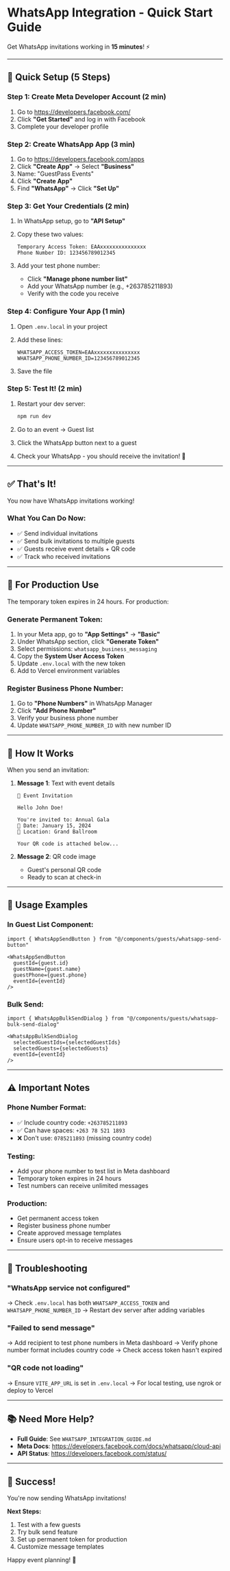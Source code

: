 # WhatsApp Integration - Quick Start Guide

Get WhatsApp invitations working in **15 minutes**! ⚡

---

## 🚀 Quick Setup (5 Steps)

### Step 1: Create Meta Developer Account (2 min)

1. Go to https://developers.facebook.com/
2. Click **"Get Started"** and log in with Facebook
3. Complete your developer profile

### Step 2: Create WhatsApp App (3 min)

1. Go to https://developers.facebook.com/apps
2. Click **"Create App"** → Select **"Business"**
3. Name: "GuestPass Events"
4. Click **"Create App"**
5. Find **"WhatsApp"** → Click **"Set Up"**

### Step 3: Get Your Credentials (2 min)

1. In WhatsApp setup, go to **"API Setup"**
2. Copy these two values:

   ```
   Temporary Access Token: EAAxxxxxxxxxxxxxxx
   Phone Number ID: 123456789012345
   ```

3. Add your test phone number:
   - Click **"Manage phone number list"**
   - Add your WhatsApp number (e.g., +263785211893)
   - Verify with the code you receive

### Step 4: Configure Your App (1 min)

1. Open `.env.local` in your project
2. Add these lines:

   ```env
   WHATSAPP_ACCESS_TOKEN=EAAxxxxxxxxxxxxxxx
   WHATSAPP_PHONE_NUMBER_ID=123456789012345
   ```

3. Save the file

### Step 5: Test It! (2 min)

1. Restart your dev server:
   ```bash
   npm run dev
   ```

2. Go to an event → Guest list
3. Click the WhatsApp button next to a guest
4. Check your WhatsApp - you should receive the invitation! 🎉

---

## ✅ That's It!

You now have WhatsApp invitations working!

### What You Can Do Now:

- ✅ Send individual invitations
- ✅ Send bulk invitations to multiple guests
- ✅ Guests receive event details + QR code
- ✅ Track who received invitations

---

## 🔄 For Production Use

The temporary token expires in 24 hours. For production:

### Generate Permanent Token:

1. In your Meta app, go to **"App Settings"** → **"Basic"**
2. Under WhatsApp section, click **"Generate Token"**
3. Select permissions: `whatsapp_business_messaging`
4. Copy the **System User Access Token**
5. Update `.env.local` with the new token
6. Add to Vercel environment variables

### Register Business Phone Number:

1. Go to **"Phone Numbers"** in WhatsApp Manager
2. Click **"Add Phone Number"**
3. Verify your business phone number
4. Update `WHATSAPP_PHONE_NUMBER_ID` with new number ID

---

## 📱 How It Works

When you send an invitation:

1. **Message 1**: Text with event details
   ```
   🎉 Event Invitation
   
   Hello John Doe!
   
   You're invited to: Annual Gala
   📅 Date: January 15, 2024
   📍 Location: Grand Ballroom
   
   Your QR code is attached below...
   ```

2. **Message 2**: QR code image
   - Guest's personal QR code
   - Ready to scan at check-in

---

## 🎯 Usage Examples

### In Guest List Component:

```tsx
import { WhatsAppSendButton } from "@/components/guests/whatsapp-send-button"

<WhatsAppSendButton
  guestId={guest.id}
  guestName={guest.name}
  guestPhone={guest.phone}
  eventId={eventId}
/>
```

### Bulk Send:

```tsx
import { WhatsAppBulkSendDialog } from "@/components/guests/whatsapp-bulk-send-dialog"

<WhatsAppBulkSendDialog
  selectedGuestIds={selectedGuestIds}
  selectedGuests={selectedGuests}
  eventId={eventId}
/>
```

---

## ⚠️ Important Notes

### Phone Number Format:
- ✅ Include country code: `+263785211893`
- ✅ Can have spaces: `+263 78 521 1893`
- ❌ Don't use: `0785211893` (missing country code)

### Testing:
- Add your phone number to test list in Meta dashboard
- Temporary token expires in 24 hours
- Test numbers can receive unlimited messages

### Production:
- Get permanent access token
- Register business phone number
- Create approved message templates
- Ensure users opt-in to receive messages

---

## 🐛 Troubleshooting

### "WhatsApp service not configured"
→ Check `.env.local` has both `WHATSAPP_ACCESS_TOKEN` and `WHATSAPP_PHONE_NUMBER_ID`
→ Restart dev server after adding variables

### "Failed to send message"
→ Add recipient to test phone numbers in Meta dashboard
→ Verify phone number format includes country code
→ Check access token hasn't expired

### "QR code not loading"
→ Ensure `VITE_APP_URL` is set in `.env.local`
→ For local testing, use ngrok or deploy to Vercel

---

## 📚 Need More Help?

- **Full Guide**: See `WHATSAPP_INTEGRATION_GUIDE.md`
- **Meta Docs**: https://developers.facebook.com/docs/whatsapp/cloud-api
- **API Status**: https://developers.facebook.com/status/

---

## 🎉 Success!

You're now sending WhatsApp invitations! 

**Next Steps:**
1. Test with a few guests
2. Try bulk send feature
3. Set up permanent token for production
4. Customize message templates

Happy event planning! 🎊